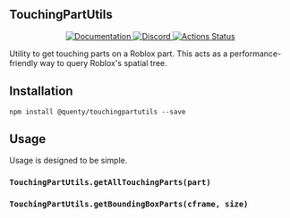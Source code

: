## TouchingPartUtils
<div align="center">
  <a href="http://quenty.github.io/api/">
    <img src="https://img.shields.io/badge/docs-website-green.svg" alt="Documentation" />
  </a>
  <a href="https://discord.gg/mhtGUS8">
    <img src="https://img.shields.io/badge/discord-nevermore-blue.svg" alt="Discord" />
  </a>
  <a href="https://github.com/Quenty/NevermoreEngine/actions">
    <img src="https://github.com/Quenty/NevermoreEngine/workflows/luacheck/badge.svg" alt="Actions Status" />
  </a>
</div>

Utility to get touching parts on a Roblox part. This acts as a performance-friendly way to query Roblox's spatial tree.

## Installation
```
npm install @quenty/touchingpartutils --save
```

## Usage
Usage is designed to be simple.

### `TouchingPartUtils.getAllTouchingParts(part)`

### `TouchingPartUtils.getBoundingBoxParts(cframe, size)`

